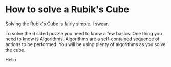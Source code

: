 <!DOCTYPE html>
<html>
<body>

<h1>


<h1>How to solve a Rubik's Cube</h1>
<p>Solving the Rubik's Cube is fairly simple. I swear.
<p>To solve the 6 sided puzzle you need to know a few basics.
One thing you need to know is Algorithms. Algorithms are a self-contained sequence of actions to be performed. You will be using plenty of algorithms as you solve the cube. 
<p>Hello</p>


</body>
</html>
